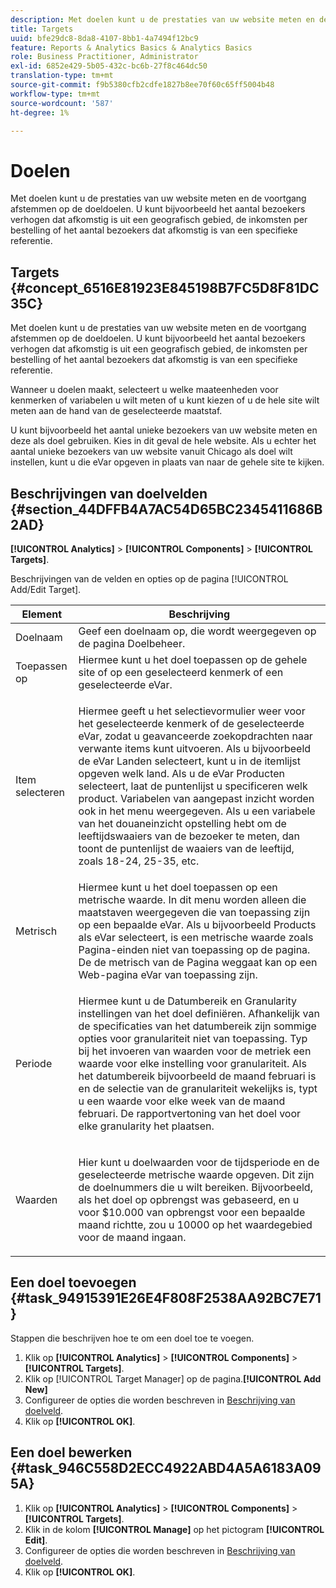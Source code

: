 ```yaml
---
description: Met doelen kunt u de prestaties van uw website meten en de voortgang afstemmen op de doeldoelen. U kunt bijvoorbeeld het aantal bezoekers verhogen dat afkomstig is uit een geografisch gebied, de inkomsten per bestelling of het aantal bezoekers dat afkomstig is van een specifieke referentie.
title: Targets
uuid: bfe29dc8-8da8-4107-8bb1-4a7494f12bc9
feature: Reports & Analytics Basics & Analytics Basics
role: Business Practitioner, Administrator
exl-id: 6852e429-5b05-432c-bc6b-27f8c464dc50
translation-type: tm+mt
source-git-commit: f9b5380cfb2cdfe1827b8ee70f60c65ff5004b48
workflow-type: tm+mt
source-wordcount: '587'
ht-degree: 1%

---
```


# Doelen

Met doelen kunt u de prestaties van uw website meten en de voortgang afstemmen op de doeldoelen. U kunt bijvoorbeeld het aantal bezoekers verhogen dat afkomstig is uit een geografisch gebied, de inkomsten per bestelling of het aantal bezoekers dat afkomstig is van een specifieke referentie.

## Targets {#concept_6516E81923E845198B7FC5D8F81DC35C}

Met doelen kunt u de prestaties van uw website meten en de voortgang afstemmen op de doeldoelen. U kunt bijvoorbeeld het aantal bezoekers verhogen dat afkomstig is uit een geografisch gebied, de inkomsten per bestelling of het aantal bezoekers dat afkomstig is van een specifieke referentie.

Wanneer u doelen maakt, selecteert u welke maateenheden voor kenmerken of variabelen u wilt meten of u kunt kiezen of u de hele site wilt meten aan de hand van de geselecteerde maatstaf.

U kunt bijvoorbeeld het aantal unieke bezoekers van uw website meten en deze als doel gebruiken. Kies in dit geval de hele website. Als u echter het aantal unieke bezoekers van uw website vanuit Chicago als doel wilt instellen, kunt u die eVar opgeven in plaats van naar de gehele site te kijken.

## Beschrijvingen van doelvelden {#section_44DFFB4A7AC54D65BC2345411686B2AD}

**[!UICONTROL Analytics]** > **[!UICONTROL Components]** > **[!UICONTROL Targets]**.

Beschrijvingen van de velden en opties op de pagina [!UICONTROL Add/Edit Target].

<table id="table_E08728BECC204DF59F0AC99957A68CAE"> 
 <thead> 
  <tr> 
   <th colname="col1" class="entry"> Element </th> 
   <th colname="col2" class="entry"> Beschrijving </th> 
  </tr> 
 </thead>
 <tbody> 
  <tr> 
   <td colname="col1"> Doelnaam </td> 
   <td colname="col2">Geef een doelnaam op, die wordt weergegeven op de pagina <span class="wintitle"> Doelbeheer</span>. </td> 
  </tr> 
  <tr> 
   <td colname="col1"> Toepassen op </td> 
   <td colname="col2"> Hiermee kunt u het doel toepassen op de gehele site of op een geselecteerd kenmerk of een geselecteerde eVar. </td> 
  </tr> 
  <tr> 
   <td colname="col1"> Item selecteren </td> 
   <td colname="col2"> <p>Hiermee geeft u het selectievormulier weer voor het geselecteerde kenmerk of de geselecteerde eVar, zodat u geavanceerde zoekopdrachten naar verwante items kunt uitvoeren. Als u bijvoorbeeld de eVar <span class="uicontrol"> Landen</span> selecteert, kunt u in de itemlijst opgeven welk land. Als u de eVar <span class="uicontrol"> Producten </span> selecteert, laat de puntenlijst u specificeren welk product. Variabelen van aangepast inzicht worden ook in het menu weergegeven. Als u een variabele van het douaneinzicht opstelling hebt om de leeftijdswaaiers van de bezoeker te meten, dan toont de puntenlijst de waaiers van de leeftijd, zoals 18-24, 25-35, etc. </p> </td> 
  </tr> 
  <tr> 
   <td colname="col1"> Metrisch </td> 
   <td colname="col2">Hiermee kunt u het doel toepassen op een metrische waarde. In dit menu worden alleen die maatstaven weergegeven die van toepassing zijn op een bepaalde eVar. Als u bijvoorbeeld <span class="uicontrol"> Products</span> als eVar selecteert, is een metrische waarde zoals <span class="uicontrol"> Pagina-einden</span> niet van toepassing op de pagina. De <span class="uicontrol"> de metrisch van de Pagina weggaat</span> kan op een Web-pagina eVar van toepassing zijn. </td> 
  </tr> 
  <tr> 
   <td colname="col1"> Periode </td> 
   <td colname="col2"> <p>Hiermee kunt u de <span class="uicontrol"> Datumbereik</span> en <span class="uicontrol"> Granularity</span> instellingen van het doel definiëren. Afhankelijk van de specificaties van het datumbereik zijn sommige opties voor granulariteit niet van toepassing. Typ bij het invoeren van waarden voor de metriek een waarde voor elke instelling voor granulariteit. Als het datumbereik bijvoorbeeld de maand februari is en de selectie van de granulariteit wekelijks is, typt u een waarde voor elke week van de maand februari. De rapportvertoning van het doel voor elke granularity het plaatsen. </p> </td> 
  </tr> 
  <tr> 
   <td colname="col1"> Waarden </td> 
   <td colname="col2"> <p>Hier kunt u doelwaarden voor de tijdsperiode en de geselecteerde metrische waarde opgeven. Dit zijn de doelnummers die u wilt bereiken. Bijvoorbeeld, als het doel op opbrengst was gebaseerd, en u voor $10.000 van opbrengst voor een bepaalde maand richtte, zou u 10000 op het waardegebied voor de maand ingaan. </p> </td> 
  </tr> 
 </tbody> 
</table>

## Een doel toevoegen {#task_94915391E26E4F808F2538AA92BC7E71}

Stappen die beschrijven hoe te om een doel toe te voegen.

<!-- 

t_add_a_target.xml

 -->

1. Klik op **[!UICONTROL Analytics]** > **[!UICONTROL Components]** > **[!UICONTROL Targets]**.
1. Klik op [!UICONTROL Target Manager] op de pagina.**[!UICONTROL Add New]**
1. Configureer de opties die worden beschreven in [Beschrijving van doelveld](/help/analyze/reports-analytics/targets.md#section_44DFFB4A7AC54D65BC2345411686B2AD).
1. Klik op **[!UICONTROL OK]**.

## Een doel bewerken {#task_946C558D2ECC4922ABD4A5A6183A095A}

1. Klik op **[!UICONTROL Analytics]** > **[!UICONTROL Components]** > **[!UICONTROL Targets]**.
1. Klik in de kolom **[!UICONTROL Manage]** op het pictogram **[!UICONTROL Edit]**.
1. Configureer de opties die worden beschreven in [Beschrijving van doelveld](/help/analyze/reports-analytics/targets.md#section_44DFFB4A7AC54D65BC2345411686B2AD).
1. Klik op **[!UICONTROL OK]**.
